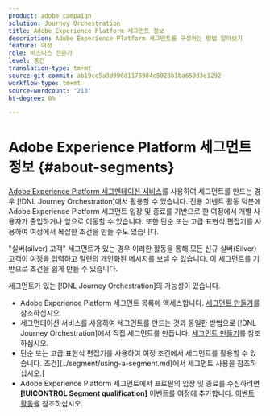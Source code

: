 ```yaml
---
product: adobe campaign
solution: Journey Orchestration
title: Adobe Experience Platform 세그먼트 정보
description: Adobe Experience Platform 세그먼트를 구성하는 방법 알아보기
feature: 여정
role: 비즈니스 전문가
level: 중간
translation-type: tm+mt
source-git-commit: ab19cc5a3d998d1178984c5028b1ba650d3e1292
workflow-type: tm+mt
source-wordcount: '213'
ht-degree: 0%

---
```



# Adobe Experience Platform 세그먼트 정보 {#about-segments}

[Adobe Experience Platform 세그멘테이션 서비스](https://docs.adobe.com/content/help/en/experience-platform/segmentation/home.html)를 사용하여 세그먼트를 만드는 경우 [!DNL Journey Orchestration]에서 활용할 수 있습니다. 전용 이벤트 활동 덕분에 Adobe Experience Platform 세그먼트 입장 및 종료를 기반으로 한 여정에서 개별 사용자가 출입하거나 앞으로 이동할 수 있습니다. 또한 단순 또는 고급 표현식 편집기를 사용하여 여정에서 복잡한 조건을 만들 수도 있습니다.

&quot;실버(silver) 고객&quot; 세그먼트가 있는 경우 이러한 활동을 통해 모든 신규 실버(Silver) 고객이 여정을 입력하고 일련의 개인화된 메시지를 보낼 수 있습니다. 이 세그먼트를 기반으로 조건을 쉽게 만들 수 있습니다.

세그먼트가 있는 [!DNL Journey Orchestration]의 가능성이 있습니다.

* Adobe Experience Platform 세그먼트 목록에 액세스합니다. [세그먼트 만들기](../segment/creating-a-segment.md)를 참조하십시오.
* 세그먼테이션 서비스를 사용하여 세그먼트를 만드는 것과 동일한 방법으로 [!DNL Journey Orchestration]에서 직접 세그먼트를 만듭니다. [세그먼트 만들기](../segment/creating-a-segment.md)를 참조하십시오.
* 단순 또는 고급 표현식 편집기를 사용하여 여정 조건에서 세그먼트를 활용할 수 있습니다. 조건](../segment/using-a-segment.md)에서 세그먼트 사용을 참조하십시오.[
* Adobe Experience Platform 세그먼트에서 프로필의 입장 및 종료를 수신하려면 **[!UICONTROL Segment qualification]** 이벤트를 여정에 추가합니다. [이벤트 활동](../building-journeys/segment-qualification-events.md)을 참조하십시오.
